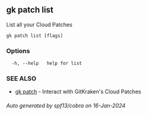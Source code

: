 ## gk patch list

List all your Cloud Patches

```
gk patch list [flags]
```

### Options

```
  -h, --help   help for list
```

### SEE ALSO

* [gk patch](gk_patch.md)	 - Interact with GitKraken's Cloud Patches

###### Auto generated by spf13/cobra on 16-Jan-2024
